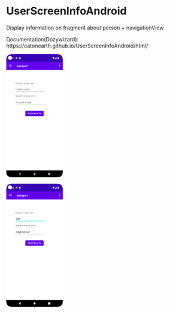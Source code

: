 # UserScreenInfoAndroid
<p>Display information on fragment about person + navigationView<p>
<p>Documentation(Dozywizard): https://catonearth.github.io/UserScreenInfoAndroid/html/<p>

<p>
    <img
    src="/screenshots/account_screenshot.png"
    width="30%" 
    height="30%"
    alt="Alt text"
    title="Optional title"
    style="display: inline-block; margin: 0 auto; max-width: 300px">
<p>

<p>
    <img
    src="/screenshots/account_fill_screenshot.png"
    width="30%" 
    height="30%"
    alt="Alt text"
    title="Optional title"
    style="display: inline-block; margin: 0 auto; max-width: 300px">
<p>
